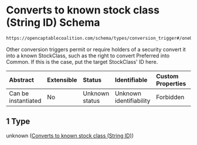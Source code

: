 # Converts to known stock class (String ID) Schema

```txt
https://opencaptablecoalition.com/schema/types/conversion_trigger#/oneOf/1
```

Other conversion triggers permit or require holders of a security convert it into a known StockClass, such as the right to convert Preferred into Common. If this is the case, put the target StockClass' ID here.

| Abstract            | Extensible | Status         | Identifiable            | Custom Properties | Additional Properties | Access Restrictions | Defined In                                                                                                |
| :------------------ | :--------- | :------------- | :---------------------- | :---------------- | :-------------------- | :------------------ | :-------------------------------------------------------------------------------------------------------- |
| Can be instantiated | No         | Unknown status | Unknown identifiability | Forbidden         | Allowed               | none                | [ConversionTrigger.schema.json*](../../schema/types/ConversionTrigger.schema.json "open original schema") |

## 1 Type

unknown ([Converts to known stock class (String ID)](conversiontrigger-oneof-converts-to-known-stock-class-string-id.md))
